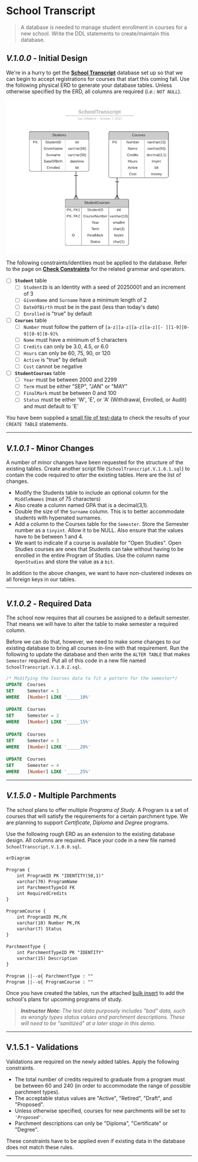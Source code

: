 # School Transcript

> A database is needed to manage student enrollment in courses for a new school. Write the DDL statements to create/maintain this database.

## *V.1.0.0* -  Initial Design

We're in a hurry to get the [**School Transcript**](./SchoolTranscript.V.1.0.0.sql) database set up so that we can begin to accept registrations for courses that start this coming fall. Use the following physical ERD to generate your database tables. Unless otherwise specified by the ERD, all columns are required (*i.e.: `NOT NULL`*).

![ERD](./SchoolTranscript.png)

The following constraints/identities must be applied to the database. Refer to the page on [**Check Constraints**](CHECK-Constraints.md) for the related grammar and operators.

- [ ] **`Student`** table
  - [ ] `StudentID` is an Identity with a seed of 20250001 and an increment of 3
  - [ ] `GivenName` and `Surname` have a minimum length of 2
  - [ ] `DateOfBirth` must be in the past (less than today's date)
  - [ ] `Enrolled` is "true" by default
- [ ] **`Courses`** table
  - [ ] `Number` must follow the pattern of `[a-z][a-z][a-z][a-z][- ][1-9][0-9][0-9][0-9]%`
  - [ ] `Name` must have a minimum of 5 characters
  - [ ] `Credits` can only be 3.0, 4.5, or 6.0
  - [ ] `Hours` can only be 60, 75, 90, or 120
  - [ ] `Active` is "true" by default
  - [ ] `Cost` cannot be negative
- [ ] **`StudentCourses`** table
  - [ ] `Year` must be between 2000 and 2299
  - [ ] `Term` must be either "SEP", "JAN" or "MAY"
  - [ ] `FinalMark` must be between 0 and 100
  - [ ] `Status` must be either 'W', 'E', or 'A' (Withdrawal, Enrolled, or Audit) and must default to 'E'

You have been supplied a [small file of test-data](./SchoolTranscriptTestData.1.0.0.sql) to check the results of your `CREATE TABLE` statements.

----

## *V.1.0.1* - Minor Changes

A number of minor changes have been requested for the structure of the existing tables. Create another script file (`SchoolTranscript.V.1.0.1.sql`) to contain the code required to *alter* the existing tables. Here are the list of changes.

- Modify the Students table to include an optional column for the `MiddleNames` (max of 75 characters)
- Also create a column named GPA that is a decimal(3,1).
- Double the size of the `Surname` column. This is to
better accommodate students with hypenated surnames.
- Add a column to the Courses table for the `Semester`. Store the Semester number as a `tinyint`. Allow it to be NULL. Also ensure that the values have to be between 1 and 4.
- We want to indicate if a course is available for "Open Studies". Open Studies courses are ones that Students can take without having to be enrolled in the entire Program of Studies. Use the column name `OpenStudies` and store the value as a `bit`.

In addition to the above changes, we want to have non-clustered indexes on all foreign keys in our tables.

----

## *V.1.0.2* - Required Data

The school now requires that all courses be assigned to a default semester. That means we will have to alter the table to make semester a required column.

Before we can do that, however, we need to make some changes to our existing database to bring all courses in-line with that requirement. Run the following to update the database and then write the `ALTER TABLE` that makes `Semester` required. Put all of this code in a new file named `SchoolTranscript.V.1.0.2.sql`.

```sql
/* Modifying the Courses data to fit a pattern for the semester*/
UPDATE  Courses
SET     Semester = 1
WHERE   [Number] LIKE '_____10%'

UPDATE  Courses
SET     Semester = 2
WHERE   [Number] LIKE '_____15%'

UPDATE  Courses
SET     Semester = 3
WHERE   [Number] LIKE '_____20%'

UPDATE  Courses
SET     Semester = 4
WHERE   [Number] LIKE '_____25%'
```

----

## *V.1.5.0* - Multiple Parchments

The school plans to offer multiple *Programs of Study*. A Program is a set of courses that will satisfy the requirements for a certain parchment type. We are planning to support *Certificate*, *Diploma* and *Degree* programs.

Use the following rough ERD as an extension to the existing database design. All columns are required. Place your code in a new file named `SchoolTranscript.V.1.0.0.sql`.

```mermaid
erDiagram

Program {
    int ProgramID PK "IDENTITY(50,1)"
    varchar(70) ProgramName
    int ParchmentTypeId FK
    int RequiredCredits
}

ProgramCourse {
    int ProgramID PK,FK
    varchar(10) Number PK,FK
    varchar(7) Status
}

ParchmentType {
    int ParchmentTypeID PK "IDENTITY"
    varchar(15) Description
}

Program ||--o{ ParchmentType : ""
Program ||--o{ ProgramCourse : ""
```

Once you have created the tables, run the attached [bulk insert](./SchoolTranscriptTestData.1.5.0.sql) to add the school's plans for upcoming programs of study.

> ***Instructor Note:** The test data purposely includes "bad" data, such as wrongly types status values and parchment descriptions. These will need to be "sanitized" at a later stage in this demo.*

----

## V.1.5.1 - Validations

Validations are required on the newly added tables. Apply the following constraints.

- The total number of credits required to graduate from a program must be between 60 and 240 (in order to accommodate the range of possible parchment types).
- The acceptable status values are "Active", "Retired", "Draft", and "Proposed".
- Unless otherwise specified, courses for new parchments will be set to *`'Proposed'`*.
- Parchment descriptions can only be "Diploma", "Certificate" or "Degree".

These constraints have to be applied even if existing data in the database does not match these rules.

----
